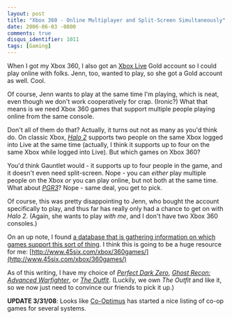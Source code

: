 ```yaml
---
layout: post
title: "Xbox 360 - Online Multiplayer and Split-Screen Simultaneously"
date: 2006-06-03 -0800
comments: true
disqus_identifier: 1011
tags: [Gaming]
---
```

When I got my Xbox 360, I also got an [Xbox
Live](http://www.xbox.com/en-US/live/) Gold account so I could play
online with folks. Jenn, too, wanted to play, so she got a Gold account
as well. Cool.
 
 Of course, Jenn wants to play at the same time I'm playing, which is
neat, even though we don't work cooperatively for crap. (Ironic?) What
that means is we need Xbox 360 games that support multiple people
playing online from the same console.
 
 Don't all of them do that? Actually, it turns out not as many as you'd
think do. On classic Xbox, [*Halo
2*](http://www.amazon.com/exec/obidos/ASIN/B00008J7NZ/mhsvortex)
supports two people on the same Xbox logged into Live at the same time
(actually, I think it supports up to four on the same Xbox while logged
into Live). But which games on Xbox 360?
 
 You'd think Gauntlet would - it supports up to four people in the game,
and it doesn't even need split-screen. Nope - you can *either* play
multiple people on the Xbox *or* you can play online, but not both at
the same time. What about
[*PGR3*](http://www.amazon.com/exec/obidos/ASIN/B000B6ML28/mhsvortex)?
Nope - same deal, you get to pick.
 
 Of course, this was pretty disappointing to Jenn, who bought the
account specifically to play, and thus far has really only had a chance
to get on with *Halo 2*. (Again, she wants to play *with me*, and I
don't have two Xbox 360 consoles.)
 
 On an up note, I found [a database that is gathering information on
which games support this sort of
thing](http://www.45six.com/xbox/360games/). I think this is going to be
a huge resource for me:
[http://www.45six.com/xbox/360games/](http://www.45six.com/xbox/360games/)
 
 As of this writing, I have my choice of [*Perfect Dark
Zero*](http://www.amazon.com/exec/obidos/ASIN/B000B6ML0U/mhsvortex),
[*Ghost Recon: Advanced
Warfighter*](http://www.amazon.com/exec/obidos/ASIN/B000A0EFJW/mhsvortex),
or [*The
Outfit*](http://www.amazon.com/exec/obidos/ASIN/B000BLNFPA/mhsvortex).
(Luckily, we own *The Outfit* and like it, so we now just need to
convince our friends to pick it up.)

**UPDATE 3/31/08**: Looks like [Co-Optimus](http://www.co-optimus.com)
has started a nice listing of co-op games for several systems.

